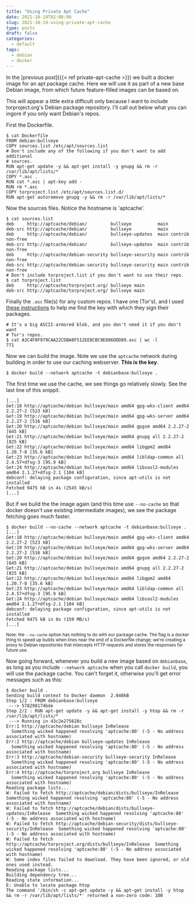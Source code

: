 ```yaml
---
title: "Using Private Apt Cache"
date: 2021-10-19T02:00:00
slug: 2021-10-19-using-private-apt-cache
type: posts
draft: false
categories:
  - default
tags:
  - debian
  - docker
---
```


In the [previous post]({{< ref private-apt-cache >}}) we built a docker image
for an apt package cache. Here we will use it as part of a new base Debian
image, from which future feature-filled images can be based on.

This will appear a little extra difficult only because I want to include
torproject.org's Debian package repository. I'll call out below what you can
ingore if you only want Debian's repos.

First the Dockerfile.

    $ cat Dockerfile
    FROM debian:bullseye
    COPY sources.list /etc/apt/sources.list
    # Don't include any of the following if you don't want to add additional
    # sources.
    RUN apt-get update -y && apt-get install -y gnupg && rm -r /var/lib/apt/lists/*
    COPY *.asc .
    RUN cat *.asc | apt-key add -
    RUN rm *.asc
    COPY torproject.list /etc/apt/sources.list.d/
    RUN apt-get autoremove gnupg -y && rm -r /var/lib/apt/lists/*

Now the sources files. Notice the hostname is 'aptcache'.

    $ cat sources.list
    deb     http://aptcache/debian/         bullseye          main
    deb-src http://aptcache/debian/         bullseye          main
    deb     http://aptcache/debian/         bullseye-updates  main contrib non-free
    deb-src http://aptcache/debian/         bullseye-updates  main contrib non-free
    deb     http://aptcache/debian-security bullseye-security main contrib non-free
    deb-src http://aptcache/debian-security bullseye-security main contrib non-free
    # Don't include torproject.list if you don't want to use their repo.
    $ cat torproject.list 
    deb     http://aptcache/torproject.org/ bullseye main
    deb-src http://aptcache/torproject.org/ bullseye main

Finally the `.asc` file(s) for any custom repos. I have one (Tor's), and I
used [these instructions](https://support.torproject.org/apt/tor-deb-repo/) to help
me find the key with which they sign their packages.

    # It's a big ASCII-armored blob, and you don't need it if you don't want
    # Tor's repos.
    $ cat A3C4F0F979CAA22CDBA8F512EE8CBC9E886DDD89.asc | wc -l
    771

Now we can build the image. Note we use the `aptcache` network during building
in order to use our caching webserver. **This is the key**.

    $ docker build --network aptcache -t debianbase:bullseye .

The first time we use the cache, we see things go relatively slowly. See the
last line of this snippit.

    [...]
    Get:18 http://aptcache/debian bullseye/main amd64 gpg-wks-client amd64 2.2.27-2 [523 kB]
    Get:19 http://aptcache/debian bullseye/main amd64 gpg-wks-server amd64 2.2.27-2 [516 kB]
    Get:20 http://aptcache/debian bullseye/main amd64 gpgsm amd64 2.2.27-2 [645 kB]
    Get:21 http://aptcache/debian bullseye/main amd64 gnupg all 2.2.27-2 [825 kB]
    Get:22 http://aptcache/debian bullseye/main amd64 libgpm2 amd64 1.20.7-8 [35.6 kB]
    Get:23 http://aptcache/debian bullseye/main amd64 libldap-common all 2.4.57+dfsg-3 [95.9 kB]
    Get:24 http://aptcache/debian bullseye/main amd64 libsasl2-modules amd64 2.1.27+dfsg-2.1 [104 kB]
    debconf: delaying package configuration, since apt-utils is not installed
    Fetched 9475 kB in 4s (2545 kB/s)
    [...]

But if we build the the image again (and this time use `--no-cache` so that
docker doesn't use existing intermediate images), we see the package fetching
goes much faster.

    $ docker build --no-cache --network aptcache -t debianbase:bullseye .
    [...]
    Get:18 http://aptcache/debian bullseye/main amd64 gpg-wks-client amd64 2.2.27-2 [523 kB]
    Get:19 http://aptcache/debian bullseye/main amd64 gpg-wks-server amd64 2.2.27-2 [516 kB]
    Get:20 http://aptcache/debian bullseye/main amd64 gpgsm amd64 2.2.27-2 [645 kB]
    Get:21 http://aptcache/debian bullseye/main amd64 gnupg all 2.2.27-2 [825 kB]
    Get:22 http://aptcache/debian bullseye/main amd64 libgpm2 amd64 1.20.7-8 [35.6 kB]
    Get:23 http://aptcache/debian bullseye/main amd64 libldap-common all 2.4.57+dfsg-3 [95.9 kB]
    Get:24 http://aptcache/debian bullseye/main amd64 libsasl2-modules amd64 2.1.27+dfsg-2.1 [104 kB]
    debconf: delaying package configuration, since apt-utils is not installed
    Fetched 9475 kB in 0s (159 MB/s)
    [...]

<small>Note: the `--no-cache` option has nothing to do with our package cache.
The flag is a docker thing to speed up builds when lines near the end of a
Dockerfile change; we're creating a proxy to Debian repositories that
intercepts HTTP requests and stores the responses for future use.</small>

Now going forward, whenever you build a new image based on `debianbase`, as
long as you include `--network aptcache` when you call `docker build`, you will
use the package cache. You can't forget it, otherwise you'll get error messages
such as this:

    $ docker build .
    Sending build context to Docker daemon  2.048kB
    Step 1/2 : FROM debianbase:bullseye
     ---> 578298174bde
    Step 2/2 : RUN apt-get update -y && apt-get install -y htop && rm -r /var/lib/apt/lists/*
     ---> Running in 43c2e275628c
    Err:1 http://aptcache/debian bullseye InRelease
      Something wicked happened resolving 'aptcache:80' (-5 - No address associated with hostname)
    Err:2 http://aptcache/debian bullseye-updates InRelease
      Something wicked happened resolving 'aptcache:80' (-5 - No address associated with hostname)
    Err:3 http://aptcache/debian-security bullseye-security InRelease
      Something wicked happened resolving 'aptcache:80' (-5 - No address associated with hostname)
    Err:4 http://aptcache/torproject.org bullseye InRelease
      Something wicked happened resolving 'aptcache:80' (-5 - No address associated with hostname)
    Reading package lists...
    W: Failed to fetch http://aptcache/debian/dists/bullseye/InRelease  Something wicked happened resolving 'aptcache:80' (-5 - No address associated with hostname)
    W: Failed to fetch http://aptcache/debian/dists/bullseye-updates/InRelease  Something wicked happened resolving 'aptcache:80' (-5 - No address associated with hostname)
    W: Failed to fetch http://aptcache/debian-security/dists/bullseye-security/InRelease  Something wicked happened resolving 'aptcache:80' (-5 - No address associated with hostname)
    W: Failed to fetch http://aptcache/torproject.org/dists/bullseye/InRelease  Something wicked happened resolving 'aptcache:80' (-5 - No address associated with hostname)
    W: Some index files failed to download. They have been ignored, or old ones used instead.
    Reading package lists...
    Building dependency tree...
    Reading state information...
    E: Unable to locate package htop
    The command '/bin/sh -c apt-get update -y && apt-get install -y htop && rm -r /var/lib/apt/lists/*' returned a non-zero code: 100
